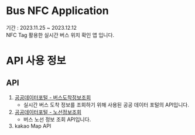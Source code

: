 # Bus NFC Application
기간 : 2023.11.25 ~ 2023.12.12<br>
NFC Tag 활용한 실시간 버스 위치 확인 앱 입니다.

# API 사용 정보

## API
1. [공공데이터포털 - 버스도착정보조회](https://www.data.go.kr/data/15000314/openapi.do)
   - 실시간 버스 도착 정보를 조회하기 위해 사용된 공공 데이터 포털의 API입니다.
2. [공공데이터포털 - 노선정보조회](https://www.data.go.kr/tcs/dss/selectApiDataDetailView.do?publicDataPk=15000193)
   - 버스 노선 정보 조회  API입니다.
3. kakao Map API


